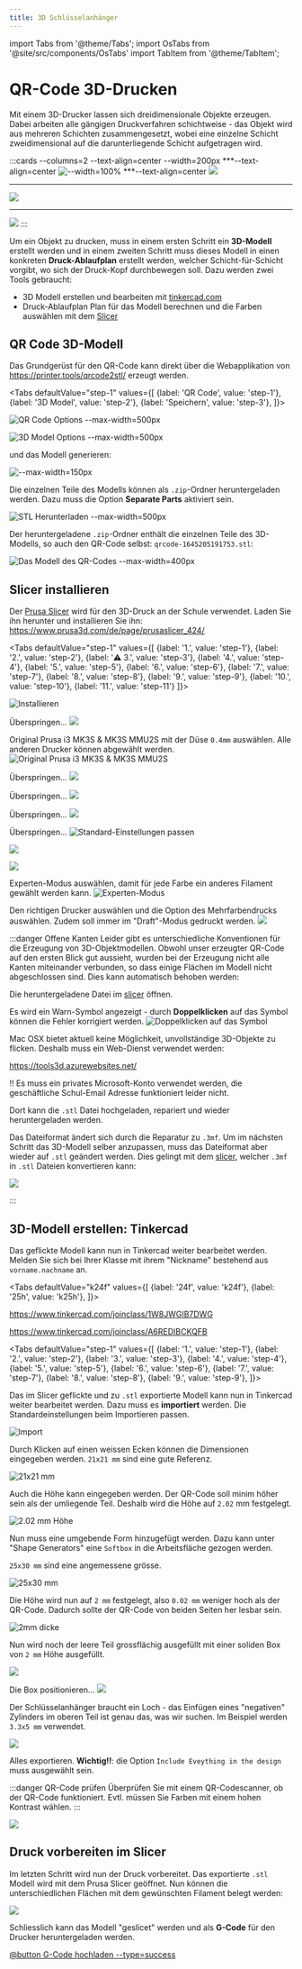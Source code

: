 ```yaml
---
title: 3D Schlüsselanhänger
---
```


import Tabs from '@theme/Tabs';
import OsTabs from '@site/src/components/OsTabs'
import TabItem from '@theme/TabItem';

# QR-Code 3D-Drucken

Mit einem 3D-Drucker lassen sich dreidimensionale Objekte erzeugen. Dabei arbeiten alle gängigen Druckverfahren schichtweise - das Objekt wird aus mehreren Schichten zusammengesetzt, wobei eine einzelne Schicht zweidimensional auf die darunterliegende Schicht aufgetragen wird.

:::cards --columns=2 --text-align=center --width=200px
***--text-align=center
![--width=100%](images/prusa-timelapse-01.gif)
***--text-align=center
![](images/prusa-timelapse-02.gif)
***
![](images/prusa-timelapse-03.gif)
***
![](images/prusa-timelapse-04.gif)
:::

Um ein Objekt zu drucken, muss in einem ersten Schritt ein **3D-Modell** erstellt werden und in einem zweiten Schritt muss dieses Modell in einen konkreten **Druck-Ablaufplan** erstellt werden, welcher Schicht-für-Schicht vorgibt, wo sich der Druck-Kopf durchbewegen soll. Dazu werden zwei Tools gebraucht:

- 3D Modell erstellen und bearbeiten mit [tinkercad.com](https://www.tinkercad.com/)
- Druck-Ablaufplan Plan für das Modell berechnen und die Farben auswählen mit dem [Slicer](https://www.prusa3d.com/de/page/prusaslicer_424/)

## QR Code 3D-Modell

Das Grundgerüst für den QR-Code kann direkt über die Webapplikation von https://printer.tools/qrcode2stl/ erzeugt werden.


<Tabs
  defaultValue="step-1"
  values={[
    {label: 'QR Code', value: 'step-1'},
    {label: '3D Model', value: 'step-2'},
    {label: 'Speichern', value: 'step-3'},
  ]}>
  <TabItem value="step-1">

![QR Code Options --max-width=500px](images/qr01.png)

</TabItem>
<TabItem value="step-2">

![3D Model Options --max-width=500px](images/qr02.png)

und das Modell generieren:

![--max-width=150px](images/qr03.png)

</TabItem>
<TabItem value="step-3">

Die einzelnen Teile des Modells können als `.zip`-Ordner heruntergeladen werden. Dazu muss die Option **Separate Parts** aktiviert sein.

![STL Herunterladen --max-width=500px](images/qr04.png)

</TabItem>
</Tabs>

Der heruntergeladene `.zip`-Ordner enthält die einzelnen Teile des 3D-Modells, so auch den QR-Code selbst: `qrcode-1645205191753.stl`:

![Das Modell des QR-Codes --max-width=400px](images/qr05.png)


## Slicer installieren

Der [Prusa Slicer](https://www.prusa3d.com/de/page/prusaslicer_424/) wird für den 3D-Druck an der Schule verwendet. Laden Sie ihn herunter und installieren Sie ihn: https://www.prusa3d.com/de/page/prusaslicer_424/


<Tabs
  defaultValue="step-1"
  values={[
    {label: '1.', value: 'step-1'},
    {label: '2.', value: 'step-2'},
    {label: '⚠️ 3.', value: 'step-3'},
    {label: '4.', value: 'step-4'},
    {label: '5.', value: 'step-5'},
    {label: '6.', value: 'step-6'},
    {label: '7.', value: 'step-7'},
    {label: '8.', value: 'step-8'},
    {label: '9.', value: 'step-9'},
    {label: '10.', value: 'step-10'},
    {label: '11.', value: 'step-11'}
  ]}>
  <TabItem value="step-1">

![Installieren](images/slicer-install-01.png)

</TabItem>
<TabItem value="step-2">

Überspringen...
![](images/slicer-install-03.png)
</TabItem>
<TabItem value="step-3">

Original Prusa i3 MK3S & MK3S MMU2S mit der Düse `0.4mm` auswählen. Alle anderen Drucker können abgewählt werden.
![Original Prusa i3 MK3S & MK3S MMU2S](images/slicer-install-04.png)
</TabItem>
<TabItem value="step-4">

Überspringen...
![](images/slicer-install-05.png)
</TabItem>
<TabItem value="step-5">

Überspringen...
![](images/slicer-install-06.png)
</TabItem>
<TabItem value="step-6">

Überspringen...
![](images/slicer-install-07.png)
</TabItem>
<TabItem value="step-7">

Überspringen...
![Standard-Einstellungen passen](images/slicer-install-08.png)
</TabItem>
<TabItem value="step-8">

![](images/slicer-install-09.png)
</TabItem>
<TabItem value="step-9">

![](images/slicer-install-10.png)
</TabItem>
<TabItem value="step-10">

Experten-Modus auswählen, damit für jede Farbe ein anderes Filament gewählt werden kann. 
![Experten-Modus](images/slicer-install-11.png)
</TabItem>
<TabItem value="step-11">

Den richtigen Drucker auswählen und die Option des Mehrfarbendrucks auswählen. Zudem soll immer im "Draft"-Modus gedruckt werden.
![](images/slicer-install-12.png)
</TabItem>
</Tabs>



:::danger Offene Kanten
Leider gibt es unterschiedliche Konventionen für die Erzeugung von 3D-Objektmodellen. Obwohl unser erzeugter QR-Code auf den ersten Blick gut aussieht, wurden bei der Erzeugung nicht alle Kanten miteinander verbunden, so dass einige Flächen im Modell nicht abgeschlossen sind. Dies kann automatisch behoben werden:


<OsTabs>
<TabItem value="win">

Die heruntergeladene Datei im [slicer](https://www.prusa3d.com/de/page/prusaslicer_424/) öffnen.

Es wird ein Warn-Symbol angezeigt - durch **Doppelklicken** auf das Symbol können die Fehler korrigiert werden. 
![Doppelklicken auf das Symbol](images/qr-fix-win.png)

</TabItem>
<TabItem value="mac">

Mac OSX bietet aktuell keine Möglichkeit, unvollständige 3D-Objekte zu flicken. Deshalb muss ein Web-Dienst verwendet werden:

https://tools3d.azurewebsites.net/

!! Es muss ein privates Microsoft-Konto verwendet werden, die geschäftliche Schul-Email Adresse funktioniert leider nicht.

Dort kann die `.stl` Datei hochgeladen, repariert und wieder heruntergeladen werden.

</TabItem>
</OsTabs>

Das Dateiformat ändert sich durch die Reparatur zu `.3mf`. Um im nächsten Schritt das 3D-Modell selber anzupassen, muss das Dateiformat aber wieder auf `.stl` geändert werden. Dies gelingt mit dem [slicer](https://www.prusa3d.com/de/page/prusaslicer_424/), welcher  `.3mf` in `.stl` Dateien konvertieren kann:

![](images/3mf-to-stl.png)

:::

## 3D-Modell erstellen: Tinkercad

Das geflickte Modell kann nun in Tinkercad weiter bearbeitet werden. Melden Sie sich bei Ihrer Klasse mit ihrem "Nickname" bestehend aus `vorname.nachname` an.

<Tabs
  defaultValue="k24f"
  values={[
    {label: '24f', value: 'k24f'},
    {label: '25h', value: 'k25h'},
  ]}>
<TabItem value="k24f">

https://www.tinkercad.com/joinclass/1W8JWGIB7DWG
</TabItem>
<TabItem value="k25h">

https://www.tinkercad.com/joinclass/A6REDIBCKQFB
</TabItem>
</Tabs>



<Tabs
  defaultValue="step-1"
  values={[
    {label: '1.', value: 'step-1'},
    {label: '2.', value: 'step-2'},
    {label: '3.', value: 'step-3'},
    {label: '4.', value: 'step-4'},
    {label: '5.', value: 'step-5'},
    {label: '6.', value: 'step-6'},
    {label: '7.', value: 'step-7'},
    {label: '8.', value: 'step-8'},
    {label: '9.', value: 'step-9'},
  ]}>
  <TabItem value="step-1">

Das im Slicer geflickte und zu `.stl` exportierte Modell kann nun in Tinkercad weiter bearbeitet werden. Dazu muss es **importiert** werden. Die Standardeinstellungen beim Importieren passen.

![Import](images/tinker-01.png)
</TabItem>
<TabItem value="step-2">

Durch Klicken auf einen weissen Ecken können die Dimensionen eingegeben werden. `21x21 mm` sind eine gute Referenz.

![21x21 mm](images/tinker-02.png)
</TabItem>
<TabItem value="step-3">

Auch die Höhe kann eingegeben werden. Der QR-Code soll minim höher sein als der umliegende Teil. Deshalb wird die Höhe auf `2.02` mm festgelegt.

![2.02 mm Höhe](images/tinker-02b.png)
</TabItem>
<TabItem value="step-4">

Nun muss eine umgebende Form hinzugefügt werden. Dazu kann unter "Shape Generators" eine `Softbox` in die Arbeitsfläche gezogen werden.

`25x30 mm` sind eine angemessene grösse.

![25x30 mm](images/tinker-03.png)
</TabItem>
<TabItem value="step-5">

Die Höhe wird nun auf `2 mm` festgelegt, also `0.02 mm` weniger hoch als der QR-Code. Dadurch sollte der QR-Code von beiden Seiten her lesbar sein.

![2mm dicke](images/tinker-03b.png)
</TabItem>
<TabItem value="step-6">

Nun wird noch der leere Teil grossflächig ausgefüllt mit einer soliden Box von `2 mm` Höhe ausgefüllt.

![](images/tinker-04.png)
</TabItem>
<TabItem value="step-7">

Die Box positionieren...
![](images/tinker-04b.png)
</TabItem>
<TabItem value="step-8">

Der Schlüsselanhänger braucht ein Loch - das Einfügen eines "negativen" Zylinders im oberen Teil ist genau das, was wir suchen. Im Beispiel werden `3.3x5 mm` verwendet.

![](images/tinker-05.png)
</TabItem>
<TabItem value="step-9">

Alles exportieren. **Wichtig!!**: die Option `Include Eveything in the design` muss ausgewählt sein.

:::danger QR-Code prüfen
Überprüfen Sie mit einem QR-Codescanner, ob der QR-Code funktioniert. Evtl. müssen Sie Farben mit einem hohen Kontrast wählen.
:::

![](images/tinker-06-export.png)
</TabItem>
</Tabs>

## Druck vorbereiten im Slicer

Im letzten Schritt wird nun der Druck vorbereitet. Das exportierte `.stl` Modell wird mit dem Prusa Slicer geöffnet. Nun können die unterschiedlichen Flächen mit dem gewünschten Filament belegt werden:

![](images/slicer-01.png)


Schliesslich kann das Modell "geslicet" werden und als **G-Code** für den Drucker heruntergeladen werden.

[@button G-Code hochladen --type=success](https://erzbe-my.sharepoint.com/:f:/g/personal/balthasar_hofer_gbsl_ch/El4N9CTUXFBEhkP_Zau_1n8BuzP1AbyqC_PRQ3Qc_WhLXg)